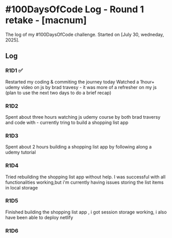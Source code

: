 # #100DaysOfCode Log - Round 1 retake - [macnum]

The log of my #100DaysOfCode challenge. Started on [July 30, wedneday, 2025].

## Log

### R1D1 ✅
Restarted my coding & commiting the journey today
Watched a 1hour+ udemy video on js by brad travesy - it was more of a refresher on my js (plan to use the next two days to do a brief recap)


### R1D2
Spent about three hours watching js udemy course by both brad traversy and code with - currently tring to build a shopping list app

### R1D3
Spent about 2 hours building a shopping list app by following along a  udemy tutorial

### R1D4
 Tried rebuilding the shopping list app without help. I was successful with all functionalities working,but i'm currently having issues storing the list items in local storage

 ### R1D5
 Finished building the shopping list app , i got session storage working, i also have been able to deploy netlify

 ### R1D6